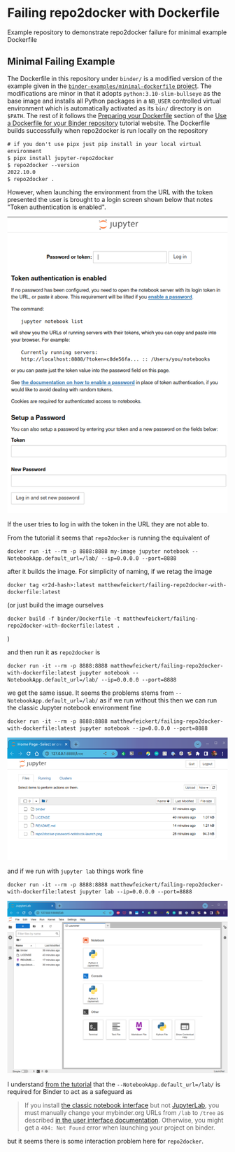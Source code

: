 # Failing repo2docker with Dockerfile

Example repository to demonstrate repo2docker failure for minimal example Dockerfile

## Minimal Failing Example

The Dockerfile in this repository under `binder/` is a modified version of the example given in the [`binder-examples/minimal-dockerfile` project](https://github.com/binder-examples/minimal-dockerfile/tree/2cd2202f6e6fa8c47c644a38262eb0c093f82d15).
The modifications are minor in that it adopts `python:3.10-slim-bullseye` as the base image and installs all Python packages in a `NB_USER` controlled virtual environment which is automatically activated as its `bin/` directory is on `$PATH`.
The rest of it follows the [Preparing your Dockerfile](https://mybinder.readthedocs.io/en/latest/tutorials/dockerfile.html#preparing-your-dockerfile) section of the [Use a Dockerfile for your Binder repository](https://mybinder.readthedocs.io/en/latest/tutorials/dockerfile.html) tutorial website.
The Dockerfile builds successfully when repo2docker is run locally on the repository

```console
# if you don't use pipx just pip install in your local virtual environment
$ pipx install jupyter-repo2docker
$ repo2docker --version
2022.10.0
$ repo2docker .
```

However, when launching the environment from the URL with the token presented the user is brought to a login screen shown below that notes "Token authentication is enabled".

![repo2docker-password-notebook-launch](https://raw.githubusercontent.com/matthewfeickert/failing-repo2docker-with-dockerfile/main/repo2docker-password-notebook-launch.png)

If the user tries to log in with the token in the URL they are not able to.

From the tutorial it seems that `repo2docker` is running the equivalent of

```
docker run -it --rm -p 8888:8888 my-image jupyter notebook --NotebookApp.default_url=/lab/ --ip=0.0.0.0 --port=8888
```

after it builds the image. For simplicity of naming, if we retag the image

```
docker tag <r2d-hash>:latest matthewfeickert/failing-repo2docker-with-dockerfile:latest
```

(or just build the image ourselves

```
docker build -f binder/Dockerfile -t matthewfeickert/failing-repo2docker-with-dockerfile:latest .
```
)

and then run it as `repo2docker` is

```
docker run -it --rm -p 8888:8888 matthewfeickert/failing-repo2docker-with-dockerfile:latest jupyter notebook --NotebookApp.default_url=/lab/ --ip=0.0.0.0 --port=8888
```

we get the same issue.
It seems the problems stems from `--NotebookApp.default_url=/lab/` as if we run without this then we can run the classic Jupyter notebook environment fine

```
docker run -it --rm -p 8888:8888 matthewfeickert/failing-repo2docker-with-dockerfile:latest jupyter notebook --ip=0.0.0.0 --port=8888
```

![classic-jupyter-tree](https://raw.githubusercontent.com/matthewfeickert/failing-repo2docker-with-dockerfile/main/classic-jupyter-tree.png)

and if we run with `jupyter lab` things work fine

```
docker run -it --rm -p 8888:8888 matthewfeickert/failing-repo2docker-with-dockerfile:latest jupyter lab --ip=0.0.0.0 --port=8888
```

![jupyter-lab-launcher](https://raw.githubusercontent.com/matthewfeickert/failing-repo2docker-with-dockerfile/main/jupyter-lab-launcher.png)

I understand [from the tutorial](https://github.com/jupyterhub/mybinder.org-user-guide/blob/262366b9d653ea9c73031a27ec9a928a3c615aa8/doc/tutorials/dockerfile.md?plain=1#L90-L93) that the `--NotebookApp.default_url=/lab/` is required for Binder to act as a safeguard as

> If you install [the classic notebook interface](https://jupyter-notebook.readthedocs.io/en/stable/) but not [JupyterLab](https://jupyterlab.readthedocs.io/), you must manually change your mybinder.org URLs from `/lab` to `/tree` as described [in the user interface documentation](<https://mybinder.readthedocs.io/en/latest/howto/user_interface.html#jupyterlab>).
> Otherwise, you might get a `404: Not Found` error when launching your project on binder.

but it seems there is some interaction problem here for `repo2docker`.
